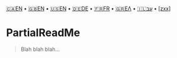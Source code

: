 

[🇨🇦EN](🇨🇦EN%20Read%20Me.md) • [🇬🇧EN](🇬🇧EN%20Read%20Me.md) • [🇺🇸EN](🇺🇸EN%20Read%20Me.md) • [🇩🇪DE](🇩🇪DE%20Read%20Me.md) • [🇫🇷FR](🇫🇷FR%20Read%20Me.md) • [🇬🇷ΕΛ](🇬🇷ΕΛ%20Read%20Me.md) • [🇮🇱עב](🇮🇱עב%20Read%20Me.md) • [[zxx]]([zxx]%20Read%20Me.md) <!--Skip in Jazzy-->

# PartialReadMe

> Blah blah blah...
